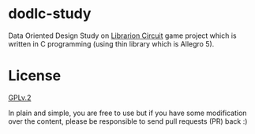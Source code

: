 # dodlc-study

Data Oriented Design Study on [Librarion Circuit](https://github.com/linleyh/liberation-circuit/) game project which is written in C programming (using thin library which is Allegro 5).

# License
[GPLv.2](https://github.com/haxpor/dodlc-study/blob/master/LICENSE)

In plain and simple, you are free to use but if you have some modification over the content, please be responsible to send pull requests (PR) back :)
